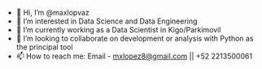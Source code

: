 - 👋 Hi, I’m @maxlopvaz
- 👀 I’m interested in Data Science and Data Engineering
- 🌱 I’m currently working as a Data Scientist in Kigo/Parkimovil
- 💞️ I’m looking to collaborate on development or analysis with Python as the principal tool
- 📫 How to reach me: Email - mxlopez8@gmail.com || +52 2213500061

<!---
maxlopvaz/maxlopvaz is a ✨ special ✨ repository because its `README.md` (this file) appears on your GitHub profile.
You can click the Preview link to take a look at your changes.
--->

